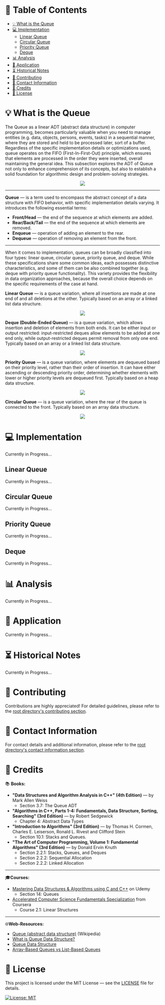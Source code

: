 # &#128209; Table of Contents
- [💡 What is the Queue](#-what-is-the-queue)
- [💻 Implementation](#-implementation)
  - [Linear Queue](#linear-queue)
  - [Circular Queue](#circular-queue)
  - [Priority Queue](#priority-queue)
  - [Deque](#deque)
- [📊 Analysis](#-analysis)
- [📝 Application](#-application)
- [⏳ Historical Notes](#-historical-notes)
- [🤝 Contributing](#-contributing)
- [📧 Contact Information](#-contact-information)
- [🙏 Credits](#-credits)
- [🔏 License](#-license)



# &#128161; What is the Queue
The Queue as a linear ADT (abstract data structure) in computer programming, becomes particularly valuable when you need to manage entities (e.g. data, objects, persons, events, tasks) in a sequential manner, where they are stored and held to be processed later, sort of a buffer. Regardless of the specific implementation details or optimizations used, queue operates on the FIFO (First-In-First-Out) principle, which ensures that elements are processed in the order they were inserted, overall maintaining the general idea. This subsection explores the ADT of Queue not only to enhance comprehension of its concepts, but also to establish a solid foundation for algorithmic design and problem-solving strategies.
<p align="center"><img src="./img/introduction.png"/></p>

---
**Queue** — is a term used to encompass the abstract concept of a data structure with FIFO behavior, with specific implementation details varying. It introduces the following essential terms:
- **Front/Head** — the end of the sequence at which elements are added.
- **Rear/Back/Tail** — the end of the sequence at which elements are removed.
- **Enqueue** — operation of adding an element to the rear.
- **Dequeue** — operation of removing an element from the front.


---
When it comes to implementation, queues can be broadly classified into four types: linear queue, circular queue, priority queue, and deque. While these specifications share some common ideas, each possesses distinctive characteristics, and some of them can be also combined together (e.g. deque with priority queue functionality). This variety provides the flexibility in data organization approaches, because the overall choice depends on the specific requirements of the case at hand.

**Linear Queue** — is a queue variation, where all insertions are made at one end of and all deletions at the other. Typically based on an array or a linked list data structure.
<p align="center"><img src="./img/structureLQ.png"/></p>

**Deque (Double-Ended Queue)** — is a queue variation, which allows insertion and deletion of elements from both ends. It can be either input or output restricted: input-restricted deques allow elements to be added at one end only, while output-restricted deques permit removal from only one end. Typically based on an array or a linked list data structure.
<p align="center"><img src="./img/structureDQ.png"/></p>

**Priority Queue** — is a queue variation, where elements are dequeued based on their priority level, rather than their order of insertion. It can have either ascending or descending priority order, determining whether elements with lower or higher priority levels are dequeued first. Typically based on a heap data structure.
<p align="center"><img src="./img/structurePQ.png"/></p>

**Circular Queue** — is a queue variation, where the rear of the queue is connected to the front. Typically based on an array data structure.
<p align="center"><img src="./img/structureCQ.png"/></p>







# &#x1F4BB; Implementation 
Currently in Progress...



##  Linear Queue
Currently in Progress...



##  Circular Queue
Currently in Progress...



##  Priority Queue
Currently in Progress...



##  Deque
Currently in Progress...




# &#128202; Analysis
Currently in Progress...



# &#128221; Application
Currently in Progress...



# &#x23F3; Historical Notes
Currently in Progress...



# &#129309; Contributing
Contributions are highly appreciated! For detailed guidelines, please refer to the [root directory's contributing section](../../#-contributing).



# &#128231; Contact Information
For contact details and additional information, please refer to the [root directory's contact information section](../../#-contact-information).



# &#128591; Credits
&#128218; **Books:**
- **"Data Structures and Algorithm Analysis in C++" (4th Edition)** — by Mark Allen Weiss
  - Section 3.7: The Queue ADT
- **"Algorithms in C++, Parts 1-4: Fundamentals, Data Structure, Sorting, Searching" (3rd Edition)** — by Robert Sedgewick
  - Chapter 4: Abstract Data Types
- **"Introduction to Algorithms" (3rd Edition)** — by Thomas H. Cormen, Charles E. Leiserson, Ronald L. Rivest and Clifford Stein
  - Section 10.1: Stacks and Queues.
- **"The Art of Computer Programming, Volume 1: Fundamental Algorithms" (3rd Edition)** — by Donald Ervin Knuth 
  - Section 2.2.1: Stacks, Queues, and Deques
  - Section 2.2.2: Sequential Allocation
  - Section 2.2.2: Linked Allocation

---
&#127891;**Courses:**
- [Mastering Data Structures & Algorithms using C and C++](https://www.udemy.com/course/datastructurescncpp/) on Udemy
   - Section 14: Queues
- [Accelerated Computer Science Fundamentals Specialization](https://www.coursera.org/specializations/cs-fundamentals) from Coursera
   - Course 2.1: Linear Structures

---  
&#127760;**Web-Resources:**  
- [Queue (abstract data structure)](https://en.wikipedia.org/wiki/Linked_list) (Wikipedia)
- [What is Queue Data Structure?](https://www.geeksforgeeks.org/what-is-queue-data-structure/)
- [Queue Data Structure](https://www.tutorialspoint.com/data_structures_algorithms/dsa_queue.htm)
- [Array-Based Queues vs List-Based Queues](https://www.geeksforgeeks.org/array-based-queues-vs-list-based-queues/)



# &#128271; License
This project is licensed under the MIT License — see the [LICENSE](https://github.com/vezzolter/DSA/blob/main/LICENSE) file for details.

[![License: MIT](https://img.shields.io/badge/License-MIT-yellow.svg)](https://opensource.org/licenses/MIT)